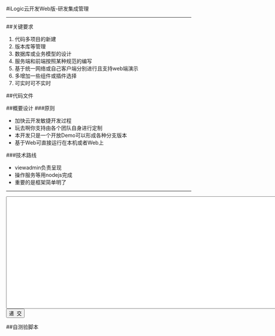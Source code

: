 
#iLogic云开发Web版-研发集成管理

---

##关键要求
1. 代码多项目的新建
1. 版本库等管理
1. 数据库或业务模型的设计
1. 服务端和前端按照某种规范的编写
1. 基于统一网络或自己客户端分别进行且支持web端演示
1. 多增加一些组件或插件选择
1. 可实时可不实时

##代码文件


##概要设计
###原则
+ 加快云开发敏捷开发过程
+ 玩去啊你支持由各个团队自身进行定制
+ 本开发只是一个开放Demo可以形成各种分支版本
+ 基于Web可直接运行在本机或者Web上

###技术路线
+ viewadmin负责呈现
+ 操作服务等用nodejs完成
+ 重要的是框架简单明了



---

<form name="myform" method="post">
<input type=hidden name=p_id value=14>
<input type=hidden name=t_id value=5>
<input type=hidden name=d_id value=1>
<input type=hidden name=url value="idevweb.shtml">
<textarea name="studylog" rows=20 cols=100></textarea>
<br>
<input type=submit value="递  交">
</form>

##自测验脚本

<div id="testcode"></div>


